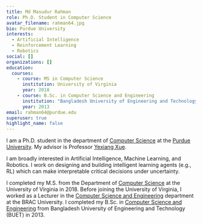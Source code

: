 ```yaml
---
title: Md Masudur Rahman
role: Ph.D. Student in Computer Science
avatar_filename: rahman64.jpg
bio: Purdue University
interests:
  - Artificial Intelligence
  - Reinforcement Learning
  - Robotics
social: []
organizations: []
education:
  courses:
    - course: MS in Computer Science
      institution: University of Virginia
      year: 2018
    - course: B.Sc. in Computer Science and Engineering
      institution: "Bangladesh University of Engineering and Technology  "
      year: 2013
email: rahman64@purdue.edu
superuser: true
highlight_name: false
---
```

I am a Ph.D. student in the department of [Computer Science](https://www.cs.purdue.edu/) at the [Purdue University](https://www.purdue.edu/). My advisor is Professor [Yexiang Xue](https://www.cs.purdue.edu/homes/yexiang/).

I am broadly interested in Artificial Intelligence, Machine Learning, and Robotics. I work on designing and building intelligent learning agents (e.g., RL) which can make interpretable critical decisions under uncertainty.

I completed my M.S. from the Department of [Computer Science](https://engineering.virginia.edu/departments/computer-science) at the University of Virginia in 2018. Before joining the University of Virginia, I worked as a Lecturer in the [Computer Science and Engineering](http://www.bracu.ac.bd/academics/departments/computer-science-and-engineering) department at the BRAC University. I completed my B.Sc. in [Computer Science and Engineering](http://cse.buet.ac.bd/) from Bangladesh University of Engineering and Technology (BUET) in 2013.